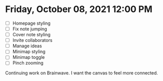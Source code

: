 # Friday, October 08, 2021 12:00 PM
- [ ] Homepage styling
- [ ] Fix note jumping
- [ ] Cover note styling
- [ ] Invite collaborators
- [ ] Manage ideas
- [ ] Minimap styling
- [ ] Minimap toggle
- [ ] Pinch zooming

Continuing work on Brainwave. I want the canvas to feel more connected.
